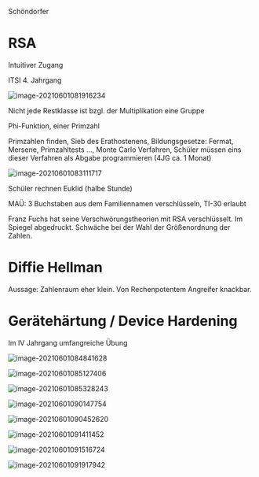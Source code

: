 

Schöndorfer

# RSA

Intuitiver Zugang

ITSI 4. Jahrgang

![image-20210601081916234](fig/image-20210601081916234.png)

Nicht jede Restklasse ist bzgl. der Multiplikation eine Gruppe

Phi-Funktion, einer Primzahl

Primzahlen finden, Sieb des Erathostenens, Bildungsgesetze: Fermat, Mersene, Primzahltests ..., Monte Carlo Verfahren, Schüler müssen eins dieser Verfahren als Abgabe programmieren (4JG ca. 1 Monat)



![image-20210601083111717](fig/image-20210601083111717.png)

Schüler rechnen Euklid (halbe Stunde)



MAÜ: 3 Buchstaben aus dem Familiennamen verschlüsseln, TI-30 erlaubt

Franz Fuchs hat seine Verschwörungstheorien mit RSA verschlüsselt. Im Spiegel abgedruckt. Schwäche bei der Wahl der Größenordnung der Zahlen.



# Diffie Hellman

Aussage: Zahlenraum eher klein. Von Rechenpotentem Angreifer knackbar.



# Gerätehärtung / Device Hardening

Im IV Jahrgang umfangreiche Übung



![image-20210601084841628](fig/image-20210601084841628.png)



![image-20210601085127406](fig/image-20210601085127406.png)

![image-20210601085328243](fig/image-20210601085328243.png)

![image-20210601090147754](fig/image-20210601090147754.png)

![image-20210601090452620](fig/image-20210601090452620.png)

![image-20210601091411452](fig/image-20210601091411452.png)

![image-20210601091516724](fig/image-20210601091516724.png)

![image-20210601091917942](fig/image-20210601091917942.png)

